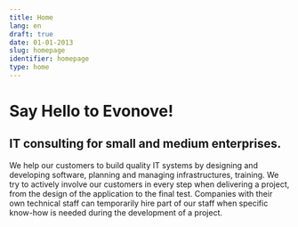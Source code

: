 ```yaml
---
title: Home
lang: en
draft: true
date: 01-01-2013
slug: homepage
identifier: homepage
type: home
---
```


Say Hello to Evonove!
=====================

IT consulting for small and medium enterprises.
-----------------------------------------------

We help our customers to build quality IT systems by designing and developing
software, planning and managing infrastructures, training. We try to actively
involve our customers in every step when delivering a project, from the design
of the application to the final test. Companies with their own technical staff
can temporarily hire part of our staff when specific know-how is needed during
the development of a project.
